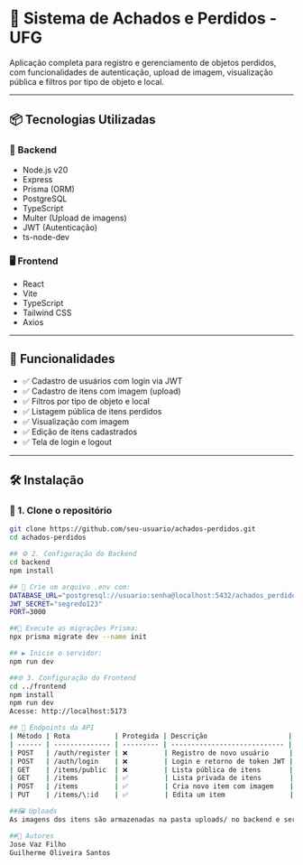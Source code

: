 # 🎒 Sistema de Achados e Perdidos - UFG

Aplicação completa para registro e gerenciamento de objetos perdidos, com funcionalidades de autenticação, upload de imagem, visualização pública e filtros por tipo de objeto e local.

---

## 📦 Tecnologias Utilizadas

### 🔧 Backend
- Node.js v20
- Express
- Prisma (ORM)
- PostgreSQL
- TypeScript
- Multer (Upload de imagens)
- JWT (Autenticação)
- ts-node-dev

### 🖥️ Frontend
- React
- Vite
- TypeScript
- Tailwind CSS
- Axios

---

## 🚀 Funcionalidades

- ✅ Cadastro de usuários com login via JWT
- ✅ Cadastro de itens com imagem (upload)
- ✅ Filtros por tipo de objeto e local
- ✅ Listagem pública de itens perdidos
- ✅ Visualização com imagem
- ✅ Edição de itens cadastrados
- ✅ Tela de login e logout

---

## 🛠️ Instalação

### 📁 1. Clone o repositório

```bash
git clone https://github.com/seu-usuario/achados-perdidos.git
cd achados-perdidos

## ⚙️ 2. Configuração do Backend
cd backend
npm install

## 📄 Crie um arquivo .env com:
DATABASE_URL="postgresql://usuario:senha@localhost:5432/achados_perdidos"
JWT_SECRET="segredo123"
PORT=3000

##🔧 Execute as migrações Prisma:
npx prisma migrate dev --name init

## ▶️ Inicie o servidor:
npm run dev

##🌐 3. Configuração do Frontend
cd ../frontend
npm install
npm run dev
Acesse: http://localhost:5173

## 🧪 Endpoints da API
| Método | Rota           | Protegida | Descrição                    |
| ------ | -------------- | --------- | ---------------------------- |
| POST   | /auth/register | ❌         | Registro de novo usuário     |
| POST   | /auth/login    | ❌         | Login e retorno de token JWT |
| GET    | /items/public  | ❌         | Lista pública de itens       |
| GET    | /items         | ✅         | Lista privada de itens       |
| POST   | /items         | ✅         | Cria novo item com imagem    |
| PUT    | /items/\:id    | ✅         | Edita um item                |

##🖼️ Uploads
As imagens dos itens são armazenadas na pasta uploads/ no backend e servidas publicamente.

##👤 Autores
Jose Vaz Filho
Guilherme Oliveira Santos

